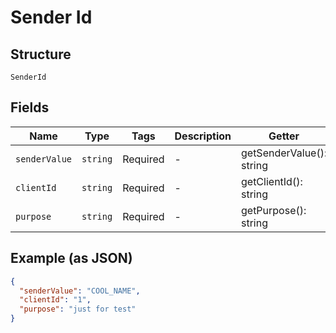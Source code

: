 
# Sender Id

## Structure

`SenderId`

## Fields

| Name | Type | Tags | Description | Getter | Setter |
|  --- | --- | --- | --- | --- | --- |
| `senderValue` | `string` | Required | - | getSenderValue(): string | setSenderValue(string senderValue): void |
| `clientId` | `string` | Required | - | getClientId(): string | setClientId(string clientId): void |
| `purpose` | `string` | Required | - | getPurpose(): string | setPurpose(string purpose): void |

## Example (as JSON)

```json
{
  "senderValue": "COOL_NAME",
  "clientId": "1",
  "purpose": "just for test"
}
```

